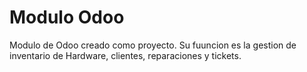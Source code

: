 # Modulo Odoo
 Modulo de Odoo creado como proyecto. Su fuuncion es la gestion de inventario de Hardware, clientes, reparaciones y tickets.
